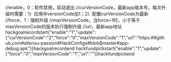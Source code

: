 //enable，0：软件禁用，启动退出
//curVersionCode，最新app版本号，每次升级时需要：1）应用中versionCode加1；2）配置curVersionCode为最新
//force，1：强制升级
//maxVersionCode，当force=1时，小于等于maxVersionCode的版本执行强制升级
//url，最新app地址
hackgoalrecordstart{"enable":"1","update":{"curVersionCode":"2","force":"0","maxVersionCode":"1","url":"https:##github.com#allenxu-passion#HackConfigs#blob$master#app-debug.apk"}}hackgoalrecordend
hackfundpickstart{"enable":"1","update":{"force":"0","maxVersionCode":"1","url":""}}hackfundpickend
